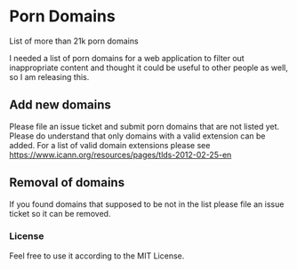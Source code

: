 # Porn Domains
List of more than 21k porn domains

I needed a list of porn domains for a web application to filter out inappropriate content and thought it could be useful to other people as well, so I am releasing this.

## Add new domains
Please file an issue ticket and submit porn domains that are not listed yet. Please do understand that only domains with a valid extension can be added. For a list of valid domain extensions please see https://www.icann.org/resources/pages/tlds-2012-02-25-en

## Removal of domains
If you found domains that supposed to be not in the list please file an issue ticket so it can be removed.

### License
Feel free to use it according to the MIT License.
